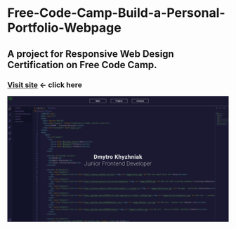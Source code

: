 # Free-Code-Camp-Build-a-Personal-Portfolio-Webpage
## A project for Responsive Web Design Certification on Free Code Camp.
### [Visit site](https://exoryon.github.io/Free-Code-Camp-Build-a-Personal-Portfolio-Webpage/)  ← click here
![alt text](https://github.com/exORYON/Projects-preview/blob/main/portfolio.jpg?raw=true "Personal portfolio page")
